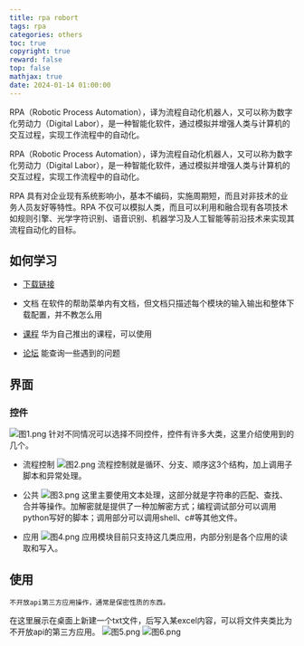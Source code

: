 ```yaml
---
title: rpa robort
tags: rpa
categories: others
toc: true
copyright: true
reward: false
top: false
mathjax: true
date: 2024-01-14 01:00:00
---
```


RPA（Robotic Process Automation），译为流程自动化机器人，又可以称为数字化劳动力（Digital Labor），是一种智能化软件，通过模拟并增强人类与计算机的交互过程，实现工作流程中的自动化。

<!--more-->

RPA（Robotic Process Automation），译为流程自动化机器人，又可以称为数字化劳动力（Digital Labor），是一种智能化软件，通过模拟并增强人类与计算机的交互过程，实现工作流程中的自动化。

RPA 具有对企业现有系统影响小，基本不编码，实施周期短，而且对非技术的业务人员友好等特性。RPA 不仅可以模拟人类，而且可以利用和融合现有各项技术如规则引擎、光学字符识别、语音识别、机器学习及人工智能等前沿技术来实现其流程自动化的目标。

## 如何学习

- [下载链接](https://gde.huawei.com/#/group/weautomate_rpa/weautomate_rpa_download?type=download)

- 文档
    在软件的帮助菜单内有文档，但文档只描述每个模块的输入输出和整体下载配置，并不教怎么用

- [课程](https://connect.huaweicloud.com/courses/learn/course-v1:HuaweiX+CBUCNXEA001+Self-paced/about)
    华为自己推出的课程，可以使用

- [论坛](https://bbs.huaweicloud.com/forum/forum-1407-1.html)
    能查询一些遇到的问题

## 界面

### 控件

![图1.png](..%2Fimages%2Frpa/图1.png)
针对不同情况可以选择不同控件，控件有许多大类，这里介绍使用到的几个。

- 流程控制
  ![图2.png](..%2Fimages%2Frpa/图2.png)
  流程控制就是循环、分支、顺序这3个结构，加上调用子脚本和异常处理。

- 公共
  ![图3.png](..%2Fimages%2Frpa/图3.png)
  这里主要使用文本处理，这部分就是字符串的匹配、查找、合并等操作。加解密就是提供了一种加解密方式；编程调试部分可以调用python写好的脚本；调用部分可以调用shell、c#等其他文件。

- 应用
  ![图4.png](..%2Fimages%2Frpa/图4.png)
  应用模块目前只支持这几类应用，内部分别是各个应用的读取和写入。

## 使用
    不开放api第三方应用操作，通常是保密性质的东西。
在这里展示在桌面上新建一个txt文件，后写入某excel内容，可以将文件夹类比为不开放api的第三方应用。
![图5.png](..%2Fimages%2Frpa/图5.png)
![图6.png](..%2Fimages%2Frpa/图6.png)
